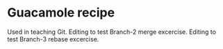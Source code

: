 # Guacamole recipe

Used in teaching Git.
Editing to test Branch-2 merge excercise.
Editing to test Branch-3 rebase excercise.
